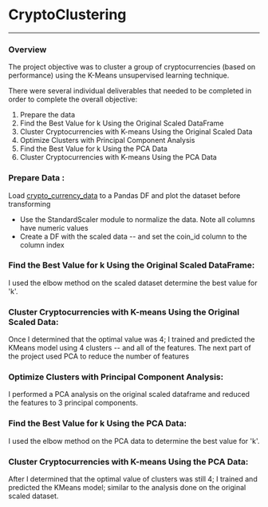 # CryptoClustering
---
### Overview
The project objective was to cluster a group of cryptocurrencies (based on performance) using the K-Means unsupervised learning technique.  

There were several individual deliverables that needed to be completed in order to complete the overall objective:
<ol><li> Prepare the data </li>
    <li> Find the Best Value for k Using the Original Scaled DataFrame </li>
    <li> Cluster Cryptocurrencies with K-means Using the Original Scaled Data </li>
    <li> Optimize Clusters with Principal Component Analysis </li>
    <li> Find the Best Value for k Using the PCA Data </li>
    <li> Cluster Cryptocurrencies with K-means Using the PCA Data </li>
</ol>

### Prepare Data : 
Load [crypto_currency_data](/Resources/crypto_market_data.csv) to a Pandas DF and plot the dataset before transforming
<ul> <li> Use the StandardScaler module to normalize the data.  Note all columns have numeric values </li>
<li> Create a DF with the scaled data -- and set the coin_id column to the column index </li></ul>

### Find the Best Value for k Using the Original Scaled DataFrame: 
I used the elbow method on the scaled dataset determine the best value for 'k'.  



### Cluster Cryptocurrencies with K-means Using the Original Scaled Data: 
Once I determined that the optimal value was 4; I trained and predicted the KMeans model using 4 clusters -- and all of the features. The next part of the project used PCA to reduce the number of features


###  Optimize Clusters with Principal Component Analysis: 
I performed a PCA analysis on the original scaled dataframe and reduced the features to 3 principal components.


### Find the Best Value for k Using the PCA Data: 
I used the elbow method on the PCA data to determine the best value for 'k'.  


### Cluster Cryptocurrencies with K-means Using the PCA Data: 
After I determined that the optimal value of clusters was still 4; I trained and predicted the KMeans model; similar to the analysis done on the original scaled dataset.
